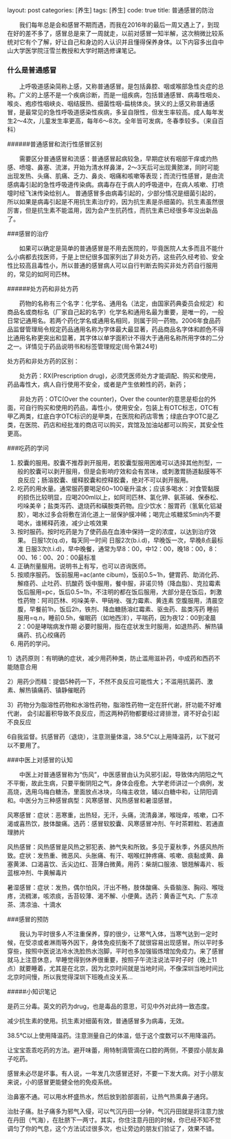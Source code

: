 layout: post
categories: [养生]
tags: [养生]
code: true
title: 普通感冒的防治


　　我们每年总是会和感冒不期而遇，而我在2016年的最后一周又遇上了，到现在好的差不多了，感冒总是来了一周就走，以前对感冒一知半解，这次稍微比较系统对它有个了解，好让自己和身边的人认识并且懂得保养身体。以下内容多出自中山大学医学院汪雪兰教授和大学时期选修课笔记。

### 什么是普通感冒

　　上呼吸道感染简称上感，又称普通感冒。是包括鼻腔、咽或喉部急性炎症的总称。广义的上感不是一个疾病诊断，而是一组疾病，包括普通感冒、病毒性咽炎、喉炎、疱疹性咽峡炎、咽结膜热、细菌性咽-扁桃体炎。狭义的上感又称普通感冒，是最常见的急性呼吸道感染性疾病，多呈自限性，但发生率较高。成人每年发生2～4次，儿童发生率更高，每年6～8次。全年皆可发病，冬春季较多。（来自百科）

######普通感冒和流行性感冒区别

　　需要区分普通感冒和流感：普通感冒起病较急，早期症状有咽部干痒或灼热感、喷嚏、鼻塞、流涕，开始为清水样鼻涕，2～3天后可出现黄脓涕，同时可能出现发热、头痛、肌痛、乏力、鼻炎、咽痛和咳嗽等表现；而流行性感冒，是由流感病毒引起的急性呼吸道传染病。病毒存在于病人的呼吸道中，在病人咳嗽、打喷嚏时经飞沫传染给别人。
普通感冒多由病毒引起的，少部分情况是细菌引起的，所以如果是病毒引起是不用抗生素治疗的，因为抗生素是杀细菌的。抗生素虽然很厉害，但是抗生素不能滥用，因为会产生抗药性，而抗生素已经很多年没出新品了。



###感冒的治疗

　　如果可以确定是简单的普通感冒是不用去医院的，毕竟医院人太多而且不能什么小病都去找医师，于是上世纪很多国家列出了非处方药，这些药久经考验、安全性比较高且毒性小，所以普通的感冒病人可以自行判断去购买非处方药自行服用的，常见的如阿司匹林。

######处方药和非处方药

　　药物的名称有三个名字：化学名、通用名（法定，由国家药典委员会规定）和商品名或商标名（厂家自己起的名字）化学名和通用名最为重要，是唯一的，一般日常记通用名。若两个药化学名或通用名相同，则属于同一药物。2006年食品药品监督管理局令规定药品通用名称为字体最大最显著，药品商品名字体和颜色不得比通用名称更突出和显著，其字体以单字面积计不得大于通用名称所用字体的二分之一。详情见于药品说明书和标签管理规定(局令第24号)

处方药和非处方药的区别：

　　处方药：RX(Prescription drug)，必须凭医师处方才能调配、购买和使用，药品毒性大，病人自行使用不安全，或者是产生依赖性的药，新药；

　　非处方药：OTC(Over the counter)，Over the counter的意思是柜台的外面，可自行购买和使用的药品，毒性小，使用安全，包装上有OTC标志，OTC有甲乙两类，红底白字OTC标识的是甲类，在医院和药店零售；绿底白字OTC是乙类，在医院、药店和经批准的商店可以购买，宾馆及加油站都可以购买，其安全性更高。

###吃药的学问

1. 胶囊的服用。胶囊不推荐剥开服用，若胶囊型服用困难可以选择其他剂型，一般的胶囊可以剥开服用，但是会影响疗效和会有苦味，或刺激胃肠道黏膜等不良反应；肠溶胶囊、缓释胶囊和控释胶囊，绝对不可以剥开服用。
2. 吃药的用水量。通常服药要喝足60~100毫升温水；应该多喝水：对食管黏膜的损伤比较明显，应喝200ml以上，如阿司匹林、氯化钾、氨茶碱、保泰松、吲哚美辛；盐类泻药、退烧药和磺胺类药物。应少饮水：服胃药（氢氧化铝凝胶），喝水过多会将敷在消化道上一层保护膜冲稀；喝完止咳糖浆5min内不要喝水，谁稀释药液，减少止咳效果
3. 按时服药。按时吃药是为了使药品在血液中保持一定的浓度，以达到治疗效果。
   日服1次(q.d)，每天同一时间
   日服2次(b.i.d)，早晚饭一次，早晚8点最标准
   日服3次(t.i.d)，早中晚餐，通常为早8：00，中12：00，晚18：00，8：00、16：00、20：00最标准
4. 正确剂量服用。说明书上有写，也可以咨询医师。
5. 按顺序服药。
   饭前服用=ac(ante cibum)，饭前0.5~1h，健胃药、助消化药、解痉药、止吐药、抗酸药
   饭中服用，餐中服，非诺贝特（降血脂）、克拉霉素
   饭后服用=pc，饭后0.5~1h，不注明的都在饭后服用，大部分是在饭后，刺激性药物：阿司匹林、吲哚美辛、甲硝唑、强力霉素、黄连素
   空腹服用，清晨空腹，早餐前1h，饭后2h，铁剂、降血糖肠溶红霉素、驱虫药、盐类泻药
   睡前服用=q.n，睡前0.5h，催眠药（如地西泮），平喘药，因为夜12：00到凌晨2：00是哮喘病发作期
   必要时服用，指在症状发生时服用，如退热药、解热镇痛药、抗心绞痛药
6. 用药的学问。

1）选药原则：有明确的症状，减少用药种类，防止滥用滋补药，中成药和西药不能随意合用

2）用药少而精：提倡5种药一下，不然不良反应可能性大；不滥用抗菌药、激素、解热镇痛药、镇静催眠药

3）药物分为脂溶性药物和水溶性药物，脂溶性药物一定在肝代谢，肝功能不好难代谢， 会引起蓄积导致不良反应，而这两种药物都要经过肾排泄，肾不好会引起不良反应

6自我监督。抗感冒药（退烧），注意测量体温，38.5°C以上用降温药，以下就可以不要用了。



###中医上对感冒的认知

　　中医上对普通感冒称为“伤风”，中医感冒由认为风邪引起，导致体内阴阳之气不平衡，故此生病，只要平衡阴阳之气，身体会痊愈。大学老师讲过一个病例，发高烧，选用乌梅白糖汤，里面放点冰块，乌梅主收敛，辅以白糖中和，让阴阳调和。中医分为三种感冒病型：风寒感冒、风热感冒和暑湿感冒。

风寒感冒：症状：恶寒重，出热轻，无汗，头痛，流清鼻涕，喉咙痒，咳嗽，口不渴或喜热饮，肢体酸痛。选药：感冒软胶囊、风寒感冒冲剂、午时茶颗粒、若通直理肺片

风热感冒：风热感冒是风热之邪犯表、肺气失和所致。多见于夏秋季，外感风热所致。症状：发热重、微恶风、头胀痛、有汗、咽喉红肿疼痛、咳嗽、痰黏或黄、鼻塞黄涕、口渴喜饮、舌尖边红、苔薄白微黄。用药：柴胡口服液、银翘解毒片、板蓝根冲剂、牛黄解毒片

暑湿感冒：症状：发热，偶尔怕风，汗出不畅，肢体酸痛、头昏脑涨、胸闷、喉咙疼，流稠涕，咳浓痰，舌苔较薄、渴不解、小便黄。选药：黄香正气丸、广东凉茶、清凉油、十滴水



###感冒的预防

　　我认为平时很多人不注重保养，穿的很少，让寒气入体，当寒气达到一定时候，在受凉或者淋雨等外因下，身体免疫抗衡不了就很容易出现感冒。所以平时多穿些，按照中医说法冷水洗脸热水泡脚，平时也多加强锻炼增加免疫力。来了感冒就马上注意休息，早睡觉得到休养很重要，按照子午流注说法平时子时（晚上11点）就要睡着，尤其是在北京，因为北京时间就是当地时间，不像深圳当地时间比北京时间慢，所以我觉得深圳下班晚点没关系...


#####小知识笔记

是药三分毒。英文的药为drug，也是毒品的意思，可见中外对此持一致态度。

减少抗生素的使用。抗生素对细菌有效，普通感冒多为病毒，无效。

38.5°C以上使用降温药。注意测量自己的体温，低于这个度数可以不用降温药。

让宝宝乖乖吃药的方法。避开味蕾，用特制滴管滴在口腔的两侧，不要捏小朋友鼻子吃药。

感冒未必尽是坏事。有人说，一年发几次感冒还好，不要一下发大病。对于小朋友来说，小的感冒更能健全他的免疫系统。

治鼻塞不通。可以用水杯盛热水，然后放到脸部面前，让热气热熏鼻子通窍。

治肚子痛。肚子痛多为邪气入侵，可以气沉丹田一分钟，气沉丹田就是将注意力放在丹田（气海），在肚脐下一两寸。其实，你住注意丹田的时候，你已经不知不觉调匀了你的气息，这个方法试过很多次，也让旁边的朋友们验证了，效果不错。